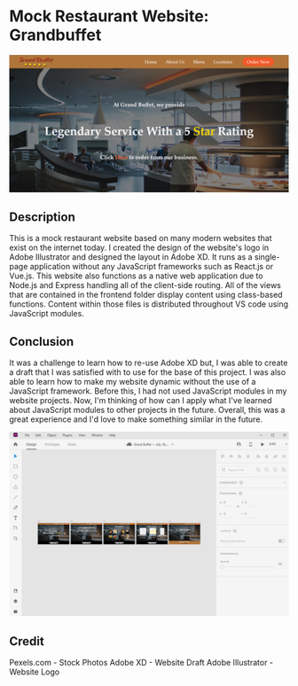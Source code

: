 # Mock Restaurant Website: Grandbuffet

<img src='frontend/static/css/assets/GrandBuffet-ReadMe.png'>

## Description
This is a mock restaurant website based on many modern websites that exist on the internet today.
I created the design of the website's logo in Adobe Illustrator and designed the layout in Adobe XD.
It runs as a single-page application without any JavaScript frameworks such as React.js or Vue.js.
This website also functions as a native web application due to Node.js and Express handling all of the client-side routing.
All of the views that are contained in the frontend folder display content using class-based functions.
Content within those files is distributed throughout VS code using JavaScript modules. 

## Conclusion

It was a challenge to learn how to re-use Adobe XD but, I was able to create a draft that I was satisfied with to use for the base of this project.
I was also able to learn how to make my website dynamic without the use of a JavaScript framework.
Before this, I had not used JavaScript modules in my website projects.
Now, I'm thinking of how can I apply what I've learned about JavaScript modules to other projects in the future.
Overall, this was a great experience and I'd love to make something similar in the future.

<img src='frontend/static/css/assets/GrandBuffet(AdobeXD).png'>

## Credit

Pexels.com - Stock Photos
Adobe XD - Website Draft
Adobe Illustrator - Website Logo
